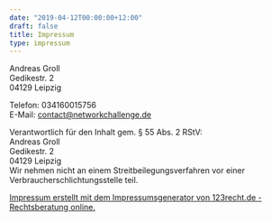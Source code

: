 ```yaml
---
date: "2019-04-12T00:00:00+12:00"
draft: false
title: Impressum
type: impressum
---
```


Andreas Groll<br>
Gedikestr. 2<br>
04129 Leipzig

Telefon: 034160015756<br>
E-Mail: contact@networkchallenge.de

Verantwortlich für den Inhalt gem. § 55 Abs. 2 RStV:<br>
Andreas Groll<br>
Gedikestr. 2<br>
04129 Leipzig<br>
Wir nehmen nicht an einem Streitbeilegungsverfahren vor einer Verbraucherschlichtungsstelle teil.

[Impressum erstellt mit dem Impressumsgenerator von 123recht.de - Rechtsberatung online.](https://www.123recht.de/impressumsgenerator.asp)